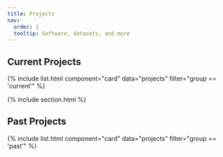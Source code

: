 ```yaml
---
title: Projects
nav:
  order: 1
  tooltip: Software, datasets, and more
---
```


<!-- Inline CSS to override parent centering, set full-width cards, and style the modal -->
<style>
  /* Override any inherited centering */
  .background, .background *, .feature, .feature * {
    text-align: left !important;
  }
  /* Ensure project cards span full width */
  .card {
    width: 100% !important;
    margin: 0 auto 20px auto !important;
  }
  /* Modal styling */
  .modal {
    display: none;
    position: fixed;
    z-index: 1000;
    left: 0;
    top: 0;
    width: 100%;
    height: 100%;
    overflow: auto;
    background-color: rgba(0,0,0,0.5);
  }
  .modal-content {
    background-color: #fff;
    margin: 10% auto;
    padding: 20px;
    border: 1px solid #888;
    width: 80%;
    max-width: 600px;
  }
  .close {
    color: #aaa;
    float: right;
    font-size: 28px;
    font-weight: bold;
    cursor: pointer;
  }
  .close:hover {
    color: black;
  }
</style>

## Current Projects

{% include list.html component="card" data="projects" filter="group == 'current'" %}

{% include section.html %}

## Past Projects

<!-- Remove style="small" so that the full card template is used -->
{% include list.html component="card" data="projects" filter="group == 'past'" %}

<!-- Modal Popup Markup for full description -->
<div id="descriptionModal" class="modal">
  <div class="modal-content">
    <span class="close">&times;</span>
    <div id="modalDescriptionContent"></div>
  </div>
</div>

<!-- JavaScript to handle the modal popup -->
<script>
  document.addEventListener("DOMContentLoaded", function() {
    var modal = document.getElementById("descriptionModal");
    var modalContent = document.getElementById("modalDescriptionContent");
    var closeBtn = document.querySelector(".modal .close");

    // Close modal when clicking on the close button
    closeBtn.onclick = function() {
      modal.style.display = "none";
    };

    // Close modal when clicking outside the modal content
    window.onclick = function(event) {
      if (event.target == modal) {
        modal.style.display = "none";
      }
    };

    // Attach click event listeners to all "Show More" buttons
    var buttons = document.querySelectorAll(".show-description");
    buttons.forEach(function(button) {
      button.addEventListener("click", function() {
        var description = this.getAttribute("data-description");
        modalContent.innerHTML = description;
        modal.style.display = "block";
      });
    });
  });
</script>